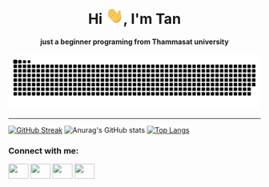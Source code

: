 <div align="center">
<h1 align="center">Hi <img width="35" src="https://github.com/1999AZZAR/1999AZZAR/blob/main/resources/img/waving.gif">, I'm Tan</h1>
<h4 align="center">just a beginner programing from Thammasat university 
</div>

<div align="center">
  <a href="https://1999azzar.github.io/1999AZZAR/">
  <img  src="https://github.com/1999AZZAR/1999AZZAR/blob/main/resources/img/grid-snake.svg"
       alt="snake" /></a>
</div>

-----

[![GitHub Streak](http://github-readme-streak-stats.herokuapp.com?user=tankubopa777&theme=tokyonight&hide_border=true)](https://git.io/streak-stats)
![Anurag's GitHub stats](https://github-readme-stats.vercel.app/api?username=tankubopa777&show_icons=true&theme=tokyonight)
[![Top Langs](https://github-readme-stats.vercel.app/api/top-langs/?username=tankubopa777&layout=compact&theme=tokyonight)](https://github.com/anuraghazra/github-readme-stats) 
<h3 align="left">Connect with me:</h3>
<p align="left">
<a href="your link" target="blank"><img align="center" src="https://cdn.jsdelivr.net/npm/simple-icons@3.0.1/icons/twitter.svg" alt="" height="30" width="40" /></a>
<a href="your link" target="blank"><img align="center" src="https://cdn.jsdelivr.net/npm/simple-icons@3.0.1/icons/linkedin.svg" alt="" height="30" width="40" /></a>
<a href="https://www.instagram.com/tankubokpa/" target="blank"><img align="center" src="https://cdn.jsdelivr.net/npm/simple-icons@3.0.1/icons/instagram.svg" alt="" height="30" width="40" /></a>
<a href="https://www.youtube.com/channel/UCASv2iDJp1fjNIyslRJhKiw" target="blank"><img align="center" src="https://cdn.jsdelivr.net/npm/simple-icons@3.0.1/icons/youtube.svg" alt="" height="30" width="40" /></a>
</p>


<!--
**tankubopa777/tankubopa777** is a ✨ _special_ ✨ repository because its `README.md` (this file) appears on your GitHub profile.

Here are some ideas to get you started:

- 🔭 I’m currently working on ...[![GitHub Streak](https://github-readme-streak-stats.herokuapp.com/?user=DenverCoder1)](https://git.io/streak-stats)
- 🌱 I’m currently learning ...
- 👯 I’m looking to collaborate on ...
- 🤔 I’m looking for help with ...
- 💬 Ask me about ...
- 📫 How to reach me: ...
- 😄 Pronouns: ...
- ⚡ Fun fact: ...
-->
